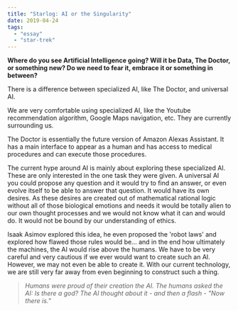 ```yaml
---
title: "Starlog: AI or the Singularity"
date: 2019-04-24
tags:
  - "essay"
  - "star-trek"
---
```


**Where do you see Artificial Intelligence going? Will it be Data, The Doctor, or something new? Do we need to fear it, embrace it or something in between?**

There is a difference between specialized AI, like The Doctor, and universal AI.

We are very comfortable using specialized AI, like the Youtube recommendation algorithm, Google Maps navigation, etc. They are currently surrounding us.

The Doctor is essentially the future version of Amazon Alexas Assistant. It has a main interface to appear as a human and has access to medical procedures and can execute those procedures.

The current hype around AI is mainly about exploring these specialized AI. These are only interested in the one task they were given. A universal AI you could propose any question and it would try to find an answer, or even evolve itself to be able to answer that question. It would have its own desires. As these desires are created out of mathematical rational logic without all of those biological emotions and needs it would be totally alien to our own thought processes and we would not know what it can and would do. It would not be bound by our understanding of ethics.

Isaak Asimov explored this idea, he even proposed the 'robot laws' and explored how flawed those rules would be... and in the end how ultimately the machines, the AI would rise above the humans. We have to be very careful and very cautious if we ever would want to create such an AI. However, we may not even be able to create it. With our current technology, we are still very far away from even beginning to construct such a thing.

> _Humans were proud of their creation the AI. The humans asked the AI: Is there a god? The AI thought about it - and then a flash - "Now there is."_
